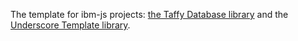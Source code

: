 The template for ibm-js projects: [the Taffy Database library](http://taffydb.com/) and the [Underscore Template library](http://documentcloud.github.com/underscore/#template).

